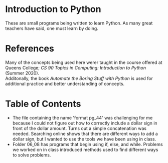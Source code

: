 # Introduction to Python
These are small programs being written to learn Python. As many great teachers have said, one must learn by doing.
# References
Many of the concepts being used here werer taught in the course offered at Queens College; *CS 90 Topics in Computing: Introduction to Python* (Summer 2020).\
Additonally, the book *Automate the Boring Stuff with Python* is used for additional practice and better understanding of concepts.
# Table of Contents
- The file containing the name 'format pg_44' was challenging for me because I could not figure out how to correctly include a dollar sign in front of the dollar amount. Turns out a simple concatenation was needed. Searching online shows that there are different ways to add a dollar sign, but I wanted to use the tools we have been using in class.
- Folder 06_08 has programs that begin using if, else, and while. Problems we worked on in class introduced methods used to find different ways to solve problems. 
